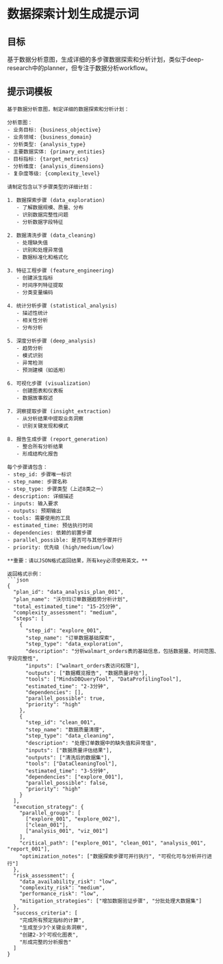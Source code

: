 # 数据探索计划生成提示词

## 目标
基于数据分析意图，生成详细的多步骤数据探索和分析计划，类似于deep-research中的planner，但专注于数据分析workflow。

## 提示词模板

```
基于数据分析意图，制定详细的数据探索和分析计划：

分析意图：
- 业务目标: {business_objective}
- 业务领域: {business_domain}
- 分析类型: {analysis_type}
- 主要数据实体: {primary_entities}
- 目标指标: {target_metrics}
- 分析维度: {analysis_dimensions}
- 复杂度等级: {complexity_level}

请制定包含以下步骤类型的详细计划：

1. 数据探索步骤 (data_exploration)
   - 了解数据规模、质量、分布
   - 识别数据完整性问题
   - 分析数据字段特征

2. 数据清洗步骤 (data_cleaning) 
   - 处理缺失值
   - 识别和处理异常值
   - 数据标准化和格式化

3. 特征工程步骤 (feature_engineering)
   - 创建派生指标
   - 时间序列特征提取
   - 分类变量编码

4. 统计分析步骤 (statistical_analysis)
   - 描述性统计
   - 相关性分析
   - 分布分析

5. 深度分析步骤 (deep_analysis)
   - 趋势分析
   - 模式识别
   - 异常检测
   - 预测建模（如适用）

6. 可视化步骤 (visualization)
   - 创建图表和仪表板
   - 数据故事叙述

7. 洞察提取步骤 (insight_extraction)
   - 从分析结果中提取业务洞察
   - 识别关键发现和模式

8. 报告生成步骤 (report_generation)
   - 整合所有分析结果
   - 形成结构化报告

每个步骤请包含：
- step_id: 步骤唯一标识
- step_name: 步骤名称
- step_type: 步骤类型（上述8类之一）
- description: 详细描述
- inputs: 输入要求
- outputs: 预期输出
- tools: 需要使用的工具
- estimated_time: 预估执行时间
- dependencies: 依赖的前置步骤
- parallel_possible: 是否可与其他步骤并行
- priority: 优先级 (high/medium/low)

**重要：请以JSON格式返回结果，所有key必须使用英文。**

返回格式示例：
```json
{
  "plan_id": "data_analysis_plan_001",
  "plan_name": "沃尔玛订单数据趋势分析计划",
  "total_estimated_time": "15-25分钟",
  "complexity_assessment": "medium",
  "steps": [
    {
      "step_id": "explore_001",
      "step_name": "订单数据基础探索",
      "step_type": "data_exploration",
      "description": "分析walmart_orders表的基础信息，包括数据量、时间范围、字段完整性",
      "inputs": ["walmart_orders表访问权限"],
      "outputs": ["数据概览报告", "数据质量评估"],
      "tools": ["MindsDBQueryTool", "DataProfilingTool"],
      "estimated_time": "2-3分钟",
      "dependencies": [],
      "parallel_possible": true,
      "priority": "high"
    },
    {
      "step_id": "clean_001", 
      "step_name": "数据质量清理",
      "step_type": "data_cleaning",
      "description": "处理订单数据中的缺失值和异常值",
      "inputs": ["数据质量评估结果"],
      "outputs": ["清洗后的数据集"],
      "tools": ["DataCleaningTool"],
      "estimated_time": "3-5分钟",
      "dependencies": ["explore_001"],
      "parallel_possible": false,
      "priority": "high"
    }
  ],
  "execution_strategy": {
    "parallel_groups": [
      ["explore_001", "explore_002"],
      ["clean_001"],
      ["analysis_001", "viz_001"]
    ],
    "critical_path": ["explore_001", "clean_001", "analysis_001", "report_001"],
    "optimization_notes": ["数据探索步骤可并行执行", "可视化可与分析并行进行"]
  },
  "risk_assessment": {
    "data_availability_risk": "low",
    "complexity_risk": "medium", 
    "performance_risk": "low",
    "mitigation_strategies": ["增加数据验证步骤", "分批处理大数据集"]
  },
  "success_criteria": [
    "完成所有预定指标的计算",
    "生成至少3个关键业务洞察",
    "创建2-3个可视化图表",
    "形成完整的分析报告"
  ]
}
```
```